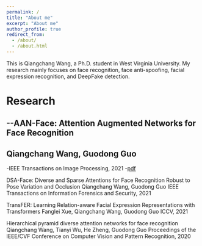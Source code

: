 ```yaml
---
permalink: /
title: "About me"
excerpt: "About me"
author_profile: true
redirect_from: 
  - /about/
  - /about.html
---
```


This is Qiangchang Wang, a Ph.D. student in West Virginia University. My research mainly focuses on face recognition, face anti-spoofing, facial expression recognition, and DeepFake detection.

Research
======
--AAN-Face: Attention Augmented Networks for Face Recognition
-
Qiangchang Wang, Guodong Guo
-
-IEEE Transactions on Image Processing, 2021
-[pdf](https://github.com/academicpages/academicpages.github.io)

DSA-Face: Diverse and Sparse Attentions for Face Recognition Robust to Pose Variation and Occlusion
Qiangchang Wang, Guodong Guo
IEEE Transactions on Information Forensics and Security, 2021

TransFER: Learning Relation-aware Facial Expression Representations with Transformers
Fanglei Xue, Qiangchang Wang, Guodong Guo
ICCV, 2021

Hierarchical pyramid diverse attention networks for face recognition
Qiangchang Wang, Tianyi Wu, He Zheng, Guodong Guo
Proceedings of the IEEE/CVF Conference on Computer Vision and Pattern Recognition, 2020
